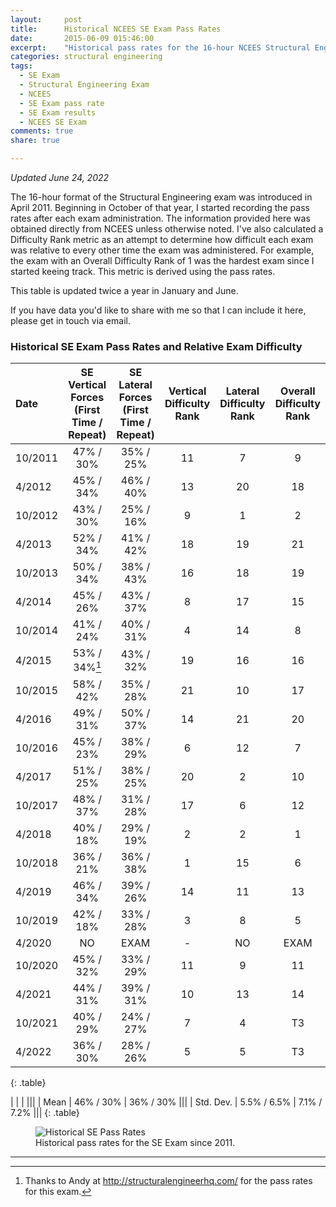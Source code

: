 ```yaml
---
layout:     post
title:      Historical NCEES SE Exam Pass Rates
date:       2015-06-09 015:46:00
excerpt:    "Historical pass rates for the 16-hour NCEES Structural Engineering (SE) licensing exam. Updated twice a year."
categories: structural engineering
tags:
  - SE Exam
  - Structural Engineering Exam
  - NCEES
  - SE Exam pass rate
  - SE Exam results
  - NCEES SE Exam
comments: true
share: true

---
```


_Updated June 24, 2022_

The 16-hour format of the Structural Engineering exam was introduced in April 2011. Beginning in October of that year, I started recording the pass rates after each exam administration. The information provided here was obtained directly from NCEES unless otherwise noted. I've also calculated a Difficulty Rank metric as an attempt to determine how difficult each exam was relative to every other time the exam was administered. For example, the exam with an Overall Difficulty Rank of 1 was the hardest exam since I started keeing track. This metric is derived using the pass rates.

This table is updated twice a year in January and June.

If you have data you'd like to share with me so that I can include it here, please get in touch via email.

### Historical SE Exam Pass Rates and Relative Exam Difficulty

| Date | SE Vertical Forces (First Time / Repeat) | SE Lateral Forces (First Time / Repeat) | Vertical Difficulty Rank | Lateral Difficulty Rank | Overall Difficulty Rank
|:--------|:-------:|:--------:|:--------:|:--------:|:--------:|
| 10/2011   | 47% / 30%   | 35% / 25%  | 11	|7|	9|
| 4/2012   | 45% / 34%   | 46% / 40%   |13|20|18|
| 10/2012   | 43% / 30% | 25% / 16%   |  9|1|2|
| 4/2013   |  52% / 34%   | 41% / 42%   |18|19|21|
| 10/2013   | 50% / 34% | 38% / 43%   |  16|18|19|
| 4/2014   |  45% / 26%   | 43% / 37%   |8|17|15|
| 10/2014   | 41% / 24% | 40% / 31%   |  4|14|8|
| 4/2015   |  53% / 34%[^1]   | 43% / 32%   |19|16|16|
| 10/2015   | 58% / 42% | 35% / 28%   |  21|10|17|
| 4/2016   |  49% / 31%  | 50% / 37%   |14|21|20|
| 10/2016   | 45% / 23% | 38% / 29%   |  6|12|7|
| 4/2017   |  51% / 25%   | 38% / 25%   |20|2|10|
| 10/2017   | 48% / 37% | 31% / 28%   |  17|6|12|
| 4/2018   |  40% / 18%   | 29% / 19%   |2|2|1|
| 10/2018   |  36% / 21%   | 36% / 38%   |1|15|6|
| 4/2019   |    46% / 34%   | 39% / 26%  |14|11|13|
| 10/2019   |    42% / 18%   | 33% / 28%  |3|8|5|
| 4/2020   |    NO   | EXAM | -|NO|EXAM|
| 10/2020   |    45% / 32%   | 33% / 29%  |11|9|11|
| 4/2021   |    44% / 31%   | 39% / 31%  |10|13|14|
| 10/2021   |    40% / 29%   | 24% / 27%  |7|4|T3|
| 4/2022    |    36% / 30% | 28% / 26% |5|5|T3|
{: .table}

|              |             |             |||
| Mean         | 46% / 30%   | 36% / 30%   |||
| Std. Dev.    | 5.5% / 6.5% | 7.1% / 7.2% |||
{: .table}

<figure>
  <img src="https://docs.google.com/spreadsheets/d/e/2PACX-1vRuMU1aiY6Q0e5UfA2wMPCOrxvhjBoxbR9-60YTr1pTXj60iOYZblMKlwprQ-tFL6L9bgvi-oBX616f/pubchart?oid=645378985&format=image" alt="Historical SE Pass Rates">
	<figcaption>Historical pass rates for the SE Exam since 2011.</figcaption>
</figure>


---
[^1]: Thanks to Andy at http://structuralengineerhq.com/ for the pass rates for this exam.

